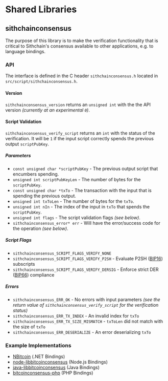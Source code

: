 Shared Libraries
================

## sithchainconsensus

The purpose of this library is to make the verification functionality that is critical to Sithchain's consensus available to other applications, e.g. to language bindings.

### API

The interface is defined in the C header `sithchainconsensus.h` located in  `src/script/sithchainconsensus.h`.

#### Version

`sithchainconsensus_version` returns an `unsigned int` with the the API version *(currently at an experimental `0`)*.

#### Script Validation

`sithchainconsensus_verify_script` returns an `int` with the status of the verification. It will be `1` if the input script correctly spends the previous output `scriptPubKey`.

##### Parameters
- `const unsigned char *scriptPubKey` - The previous output script that encumbers spending.
- `unsigned int scriptPubKeyLen` - The number of bytes for the `scriptPubKey`.
- `const unsigned char *txTo` - The transaction with the input that is spending the previous output.
- `unsigned int txToLen` - The number of bytes for the `txTo`.
- `unsigned int nIn` - The index of the input in `txTo` that spends the `scriptPubKey`.
- `unsigned int flags` - The script validation flags *(see below)*.
- `sithchainconsensus_error* err` - Will have the error/success code for the operation *(see below)*.

##### Script Flags
- `sithchainconsensus_SCRIPT_FLAGS_VERIFY_NONE`
- `sithchainconsensus_SCRIPT_FLAGS_VERIFY_P2SH` - Evaluate P2SH ([BIP16](https://github.com/bitcoin/bips/blob/master/bip-0016.mediawiki)) subscripts
- `sithchainconsensus_SCRIPT_FLAGS_VERIFY_DERSIG` - Enforce strict DER ([BIP66](https://github.com/bitcoin/bips/blob/master/bip-0066.mediawiki)) compliance

##### Errors
- `sithchainconsensus_ERR_OK` - No errors with input parameters *(see the return value of `sithchainconsensus_verify_script` for the verification status)*
- `sithchainconsensus_ERR_TX_INDEX` - An invalid index for `txTo`
- `sithchainconsensus_ERR_TX_SIZE_MISMATCH` - `txToLen` did not match with the size of `txTo`
- `sithchainconsensus_ERR_DESERIALIZE` - An error deserializing `txTo`

### Example Implementations
- [NBitcoin](https://github.com/NicolasDorier/NBitcoin/blob/master/NBitcoin/Script.cs#L814) (.NET Bindings)
- [node-libbitcoinconsensus](https://github.com/bitpay/node-libbitcoinconsensus) (Node.js Bindings)
- [java-libbitcoinconsensus](https://github.com/dexX7/java-libbitcoinconsensus) (Java Bindings)
- [bitcoinconsensus-php](https://github.com/Bit-Wasp/bitcoinconsensus-php) (PHP Bindings)
